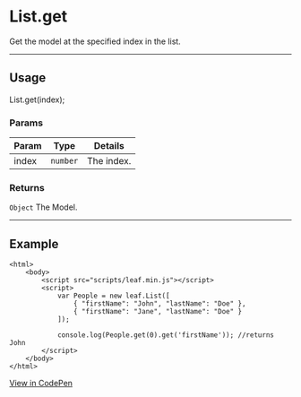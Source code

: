 # List.get

Get the model at the specified index in the list.

----------------------------------------------------------------------

## Usage

List.get(index);

### Params

| Param           | Type          | Details                          |
| --------------- | ------------- | -------------------------------- |
| index           | `number`      | The index.                       |

### Returns

`Object` The Model.

----------------------------------------------------------------------

## Example

	<html>
		<body>
			<script src="scripts/leaf.min.js"></script>
			<script>
				var People = new leaf.List([
					{ "firstName": "John", "lastName": "Doe" },
					{ "firstName": "Jane", "lastName": "Doe" }
				]);

				console.log(People.get(0).get('firstName')); //returns John
			</script>
		</body>
	</html>

[View in CodePen](https://codepen.io/leaf-git/pen/GjQqPp)
